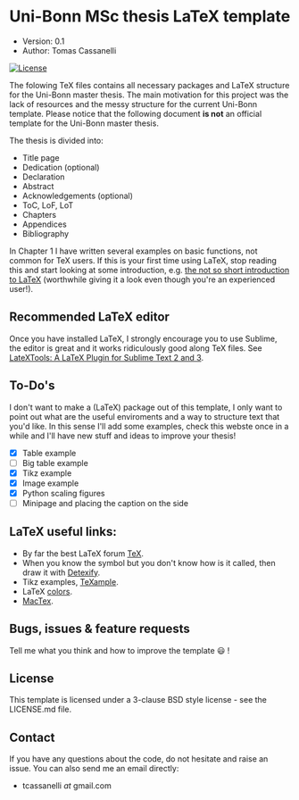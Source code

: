 # Uni-Bonn MSc thesis LaTeX template

* Version: 0.1
* Author: Tomas Cassanelli

[![License](https://img.shields.io/badge/License-BSD%203--Clause-blue.svg)](https://opensource.org/licenses/BSD-3-Clause)

The folowing TeX files contains all necessary packages and LaTeX structure for the Uni-Bonn master thesis. The main motivation for this project was the lack of resources and the messy structure for the current Uni-Bonn template. Please notice that the following document **is not** an official template for the Uni-Bonn master thesis.

The thesis is divided into:

* Title page
* Dedication (optional)
* Declaration
* Abstract
* Acknowledgements (optional)
* ToC, LoF, LoT
* Chapters
* Appendices
* Bibliography

In Chapter 1 I have written several examples on basic functions, not common for TeX users. If this is your first time using LaTeX, stop reading this and start looking at some introduction, e.g. [the not so short introduction to LaTeX](https://ctan.org/tex-archive/info/lshort/english/?lang=en) (worthwhile giving it a look even though you're an experienced user!).


## Recommended LaTeX editor

Once you have installed LaTeX, I strongly encourage you to use Sublime, the editor is great and it works ridiculously good along TeX files. See [LateXTools: A LaTeX Plugin for Sublime Text 2 and 3](https://latextools.readthedocs.io).

## To-Do's
I don't want to make a (LaTeX) package out of this template, I only want to point out what are the useful enviroments and a way to structure text that you'd like. In this sense I'll add some examples, check this webste once in a while and I'll have new stuff and ideas to improve your thesis!

- [x] Table example
- [ ] Big table example
- [x] Tikz example
- [x] Image example
- [x] Python scaling figures
- [ ] Minipage and placing the caption on the side

## LaTeX useful links:

* By far the best LaTeX forum [TeX](https://tex.stackexchange.com).
* When you know the symbol but you don't know how is it called, then draw it with [Detexify](http://detexify.kirelabs.org/).
* Tikz examples, [TeXample](http://www.texample.net/).
* LaTeX [colors](http://latexcolor.com).
* [MacTex](http://pages.uoregon.edu/koch/texshop/).

## Bugs, issues & feature requests

Tell me what you think and how to improve the template :smiley: !

## License

This template is licensed under a 3-clause BSD style license - see the LICENSE.md file.

## Contact

If you have any questions about the code, do not hesitate and raise an issue. You can also send me an email directly:

* tcassanelli _at_ gmail.com
